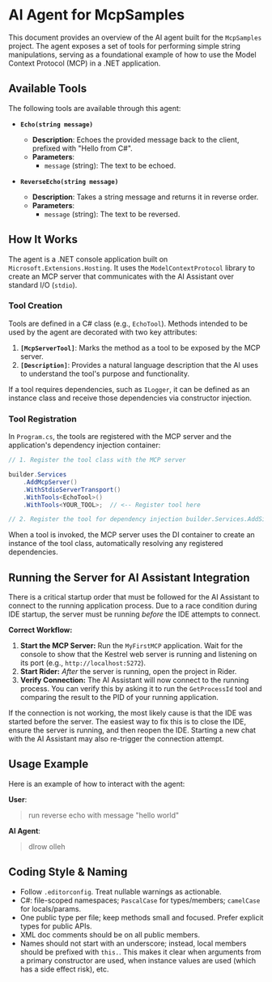 # AI Agent for McpSamples

This document provides an overview of the AI agent built for the `McpSamples` project. The agent exposes a set of tools for performing simple string manipulations, serving as a foundational example of how to use the Model Context Protocol (MCP) in a .NET application.

## Available Tools

The following tools are available through this agent:

-   **`Echo(string message)`**
    -   **Description**: Echoes the provided message back to the client, prefixed with "Hello from C#".
    -   **Parameters**:
        -   `message` (string): The text to be echoed.

-   **`ReverseEcho(string message)`**
    -   **Description**: Takes a string message and returns it in reverse order.
    -   **Parameters**:
        -   `message` (string): The text to be reversed.

## How It Works

The agent is a .NET console application built on `Microsoft.Extensions.Hosting`. It uses the `ModelContextProtocol` library to create an MCP server that communicates with the AI Assistant over standard I/O (`stdio`).

### Tool Creation

Tools are defined in a C# class (e.g., `EchoTool`). Methods intended to be used by the agent are decorated with two key attributes:

1.  **`[McpServerTool]`**: Marks the method as a tool to be exposed by the MCP server.
2.  **`[Description]`**: Provides a natural language description that the AI uses to understand the tool's purpose and functionality.

If a tool requires dependencies, such as `ILogger`, it can be defined as an instance class and receive those dependencies via constructor injection.

### Tool Registration

In `Program.cs`, the tools are registered with the MCP server and the application's dependency injection container:

```c#
// 1. Register the tool class with the MCP server 

builder.Services
    .AddMcpServer()
    .WithStdioServerTransport()
    .WithTools<EchoTool>()
    .WithTools<YOUR_TOOL>;  // <-- Register tool here

// 2. Register the tool for dependency injection builder.Services.AddSingleton();
```

When a tool is invoked, the MCP server uses the DI container to create an instance of the tool class, automatically resolving any registered dependencies.

## Running the Server for AI Assistant Integration

There is a critical startup order that must be followed for the AI Assistant to connect to the running application process. Due to a race condition during IDE startup, the server must be running *before* the IDE attempts to connect.

**Correct Workflow:**

1.  **Start the MCP Server:** Run the `MyFirstMCP` application. Wait for the console to show that the Kestrel web server is running and listening on its port (e.g., `http://localhost:5272`).
2.  **Start Rider:** *After* the server is running, open the project in Rider.
3.  **Verify Connection:** The AI Assistant will now connect to the running process. You can verify this by asking it to run the `GetProcessId` tool and comparing the result to the PID of your running application.

If the connection is not working, the most likely cause is that the IDE was started before the server. The easiest way to fix this is to close the IDE, ensure the server is running, and then reopen the IDE. Starting a new chat with the AI Assistant may also re-trigger the connection attempt.


## Usage Example

Here is an example of how to interact with the agent:

**User**:
> run reverse echo with message "hello world"

**AI Agent**:
> dlrow olleh
                       

## Coding Style & Naming
- Follow `.editorconfig`. Treat nullable warnings as actionable.
- C#: file-scoped namespaces; `PascalCase` for types/members; `camelCase` for locals/params.
- One public type per file; keep methods small and focused. Prefer explicit types for public APIs.
- XML doc comments should be on all public members.
- Names should not start with an underscore; instead, local members should be prefixed with `this.`. This makes it clear when arguments from a primary constructor are used, when instance values are used (which has a side effect risk), etc.
